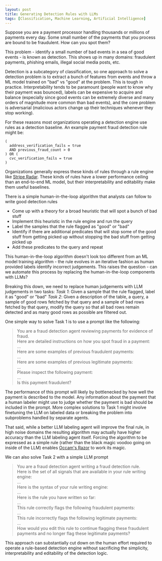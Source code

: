 ```yaml
---
layout: post
title: Generating Detection Rules with LLMs
tags: [Classification, Machine Learning, Artificial Intelligence]
---
```

<script> 
  (function(i,s,o,g,r,a,m){i['GoogleAnalyticsObject']=r;i[r]=i[r]||function(){
  (i[r].q=i[r].q||[]).push(arguments)},i[r].l=1*new Date();a=s.createElement(o),
  m=s.getElementsByTagName(o)[0];a.async=1;a.src=g;m.parentNode.insertBefore(a,m)
  })(window,document,'script','https://www.google-analytics.com/analytics.js','ga');

  ga('create', 'UA-82391879-1', 'auto');
  ga('send', 'pageview');

</script>


Suppose you are a payment processor handling thousands or millions of payments every day. Some small number of the payments that you process are bound to be fraudulent. How can you spot them?

This problem - identify a small number of bad events in a sea of good events - is known as detection. This shows up in many domains: fraudulent payments, phishing emails, illegal social media posts, etc.

Detection is a subcategory of classification, so one approach to solve a detection problem is to extract a bunch of features from events and throw a ML model trained on "bad" vs "good" at the problem. This is tough in practice. Interpretability tends to be paramount (people want to know why their payment was bounced), labels can be expensive to acquire and balance (especially since good events can be extremely diverse and many orders of magnitude more common than bad events), and the core problem is adversarial (malicious actors change up their techniques whenever they stop working).

For these reasons most organizations operating a detection engine use rules as a detection baseline. An example payment fraud detection rule might be:
```
(
  address_verification_fails = true
  AND previous_fraud_count > 0
) OR (
  cvc_verification_fails = true
)
```
Organizations generally express these kinds of rules through a rule engine like [Stripe Radar](https://docs.stripe.com/radar/rules). These kinds of rules have a lower performance ceiling than an end-to-end ML model, but their interpretability and editability make them useful baselines. 

There is a simple human-in-the-loop algorithm that analysts can follow to write good detection rules
* Come up with a theory for a broad heuristic that will spot a bunch of bad stuff
* Implement this heuristic in the rule engine and run the query
* Label the samples that the rule flagged as "good" or "bad"
* Identify if there are additional predicates that will stop some of the good stuff from getting picked up without stopping the bad stuff from getting picked up
* Add these predicates to the query and repeat

This human-in-the-loop algorithm doesn't look too different from an ML model training algorithm - the rule evolves in an iterative fashion as human provided labels identify incorrect judgements. This raises the question - can we automate this process by replacing the human-in-the-loop components with LLMs?

Breaking this down, we need to replace human judgements with LLM judgements in two tasks:
*Task 1*: Given a sample that the rule flagged, label it as "good" or "bad"
*Task 2*: Given a description of the table, a query, a sample of good rows fetched by that query and a sample of bad rows fetched by that query, modify the query so that all bad rows remain detected and as many good rows as possible are filtered out.

One simple way to solve Task 1 is to use a prompt like the following:
> You are a fraud detection agent reviewing payments for evidence of fraud.  
Here are detailed instructions on how you spot fraud in a payment:  
...  
Here are some examples of previous fraudulent payments:  
...  
Here are some examples of previous legitimate payments:  
...  
Please inspect the following payment:  
...  
Is this payment fraudulent?


The performance of this prompt will likely by bottlenecked by how well the payment is described to the model. Any information about the payment that a human labeler might use to judge whether the payment is bad should be included in the prompt. More complex solutions to Task 1 might involve finetuning the LLM on labeled data or breaking the problem into subproblems handled by separate agents. 

That said, while a better LLM labeling agent will improve the final rule, in high noise domains the resulting algorithm may actually have higher accuracy than the LLM labeling agent itself. Forcing the algorithm to be expressed as a simple rule (rather than the black magic voodoo going on inside of the LLM) enables [Occam's Razor](https://en.wikipedia.org/wiki/Occam%27s_razor) to work its magic. 


We can also solve Task 2 with a simple LLM prompt
> You are a fraud detection agent writing a fraud detection rule.  
Here is the set of all signals that are available in your rule writing engine:  
...  
Here is the syntax of your rule writing engine:  
...  
Here is the rule you have written so far:  
...  
This rule correctly flags the following fraudulent payments:  
...  
This rule incorrectly flags the following legitimate payments:  
...  
How would you edit this rule to continue flagging these fraudulent payments and no longer flag these legitimate payments?


This approach can substantially cut down on the human effort required to operate a rule-based detection engine without sacrificing the simplicity, interpretability and editability of the detection logic.




 <!-- This approach also requires little to no human labeled data - unlike a more sophisticated end-to-end machine learning algorithm.  -->

<!-- This approach has a number of desirable advantages. While this is unlikely to outperform an end-to-end machine learning algorithm trained on piles of human labeled data, this approach requires very little . However, -->
<!-- Ultimately this approach is most appropriate when we can construct a good LLM labeling agent, but need to deploy a rule that is interpretable and efficient. 



Stepping back, there are many ways to solve a detection problem. End-to-end machine learning is effective, but lacks interpretability and can degrade quickly in an adversarially evolving landscape. Rule based systems can  powerful features like `previous_fraud_count > 0` are available  -->



<!-- There are many ways to solve a detection problem. End-to-end machine learning approaches are generally the most effective approaches, but they often lack interpretability and degrade quickly in an adversarially evolving landscape. The SQL-based detection method yields simple and interpretable results. These results can be improved iteratively - bolstering system integrity and reliability. This approach is a strong choice for high noise detection problems. -->


<!-- Like ML models, rule engines require data to be effective. The rule implementation process generally looks something like
* Come up with an idea for a rule
* Implement the rule in the rule engine
* Backtest the rule against logs
* Take a look at what the rule flagged, edit it if necessary, and repeat -->
<!-- 
The benefit of rule engines is that the final model 


For the purpose of this post

Like models, these

- heuristics are effective and interpretable
- rule engines for expressing heuristics are critical - generally this 
- evaluation infrastructure is critical
- dead simple way to express heuristics and heuristic evaluation is a single big table with a column for every signal and the heuristic in the WHERE statement
- this formulation shows a 

- talk about heuristic  -->

<!-- The key to generating good rules is good labels. A key challenge in writing detection rules is acquiring these labels at scale. This is not difficult for a small set of samples. If we pull in additional information that wasn't present at event processing time but is possible to acquire now - such as whether a chargeback was later issued or a fraud report was later opened - we can consolidate this information into an event report. A human reviewer (or perhaps an LLM) can review this report to issue a judgement. -->


<!-- 
- classification is the problem of grouping objects into one of two buckets
- detection is a subcategory of classification where the objects are events and the buckets are good (common) and bad (rare)
  - fraud and cyberattacks are detection examples -->
<!-- 
In this post we'll explore a dead simple approach to building interpretable detection algorithms by hand and with AI. 

## SQL-Based Detection 

Suppose we have a system that processes events and writes them as rows in a table, where the columns in the table are the signals or observations associated with each event. We can therefore express simple detection algorithms as a SQL WHERE block like:
```SELECT * FROM <TABLE> WHERE <SQL logic that characterizes the algorithm>```

In our payment processor example each row will be a transaction, columns might be signals like the dollar value of the transaction, the fraud history of the payer, the address verification status, the payer zip code, etc. An example algorithm expressed in SQL might be something like:
```(address_verification_fails = true AND previous_fraud_count > 0) OR (cvc_verification_fails = true)```

SQL is extremely expressive, and we can use this to build some quite sophisticated decision rules without sacrificing end-to-end interpretability and editability. For example, we can express any decision tree in SQL with logic like:
```(colA > thresh A AND colB > thresh B) OR (colA <= threshA AND colC > thresh C)```

<diagram of decision tree>

And we can express any linear decision classifier in SQL with logic like:
```(coeffA * colA + coeffB * colB) > thresh```

SQL's simplicity and universality are major advantages - many domain experts - and all good LLMs - know the syntax, and execution is simple enough to prevent footguns. 

SQL is also nicely decomposable. Teams can develop detection algorithms independently and run them side-by-side connected by SQL OR statements in the WHERE block. Specifically this looks like:
```SELECT * FROM <TABLE> WHERE (<logic for first algorithm> OR <logic for second algorithm> OR ...)```

This makes it much easier to scale teams through decomposition.

<diagram of independent detection algorithm developements> -->


<!-- ## Constructing Rules** -->
<!-- One of the key challenges in writing detection rules is that we are unlikely to have labels for previously undetected safe samples. Labeling an event likely requires domain expertise, and in many domains the rule writer and labeler are the same person. -->



<!-- 


One of the key assumptions in this flow is that the rule writer (either the analyst or the LLM) has access to ground truth

  - A 
  - Some way to distinguish good stuff and bad stuff from the results. If the data is labeled this is as simple as joining in the label table. If not then we'll ask the LLM to "eyeball" the results by looking at the full row of data
  -
 -->


<!-- 








- This is often automatable with LLMs! There are two steps that require an LLM
  - Label a row as "good" or "bad"
  - Given a description of the table, a query, a sample of good rows fetched by that query and a sample of bad rows fetched by that query, modify the query so that all bad rows remain detected and as many good rows as possible are filtered out -->




<!-- http://maltzj.com/posts/rules-engines -->


















<!-- 
 -->



<!-- 







Suppose you are a payment processor handling thousands or millions of payments every day. Some small number of the payments that you process are bound to be fraudulent. How can you spot them?

This problem - identify a small number of bad events in a sea of good events - is known as detection. This shows up in many domains outside of fraud
* Identify fraud events among safe events
* Identify phishing emails among safe emails
* Identify abusive or illegal posts among safe posts on a social media platform
* etc

Detection is a subcategory of classification, so one approach to solve detection problems is to extract a bunch of features from events and throw a ML model trained on "bad" vs "good" at the problem. 

This is to be tough in practice. Interpretability tends to be paramount (people want to know why their payment was bounced), labels can be expensive to acquire and balance (especially since good events can be extremely diverse and many orders of magnitude more common than bad events), and the core problem is adversarial (malicious actors change up their techniques whenever they stop working) and 








<!-- 


In this post we'll explore a dead simple approach to building interpretable detection algorithms by hand and with AI. 

## SQL-Based Detection 

Suppose we have a system that processes events and writes them as rows in a table, where the columns in the table are the signals or observations associated with each event. We can therefore express simple detection algorithms as a SQL WHERE block like:
```SELECT * FROM <TABLE> WHERE <SQL logic that characterizes the algorithm>```

In our payment processor example each row will be a transaction, columns might be signals like the dollar value of the transaction, the fraud history of the payer, the address verification status, the payer zip code, etc. An example algorithm expressed in SQL might be something like:
```(address_verification_fails = true AND previous_fraud_count > 0) OR (cvc_verification_fails = true)```

SQL is extremely expressive, and we can use this to build some quite sophisticated decision rules without sacrificing end-to-end interpretability and editability. For example, we can express any decision tree in SQL with logic like:
```(colA > thresh A AND colB > thresh B) OR (colA <= threshA AND colC > thresh C)```

<diagram of decision tree>

And we can express any linear decision classifier in SQL with logic like:
```(coeffA * colA + coeffB * colB) > thresh```

SQL's simplicity and universality are major advantages - many domain experts - and all good LLMs - know the syntax, and execution is simple enough to prevent footguns. 

SQL is also nicely decomposable. Teams can develop detection algorithms independently and run them side-by-side connected by SQL OR statements in the WHERE block. Specifically this looks like:
```SELECT * FROM <TABLE> WHERE (<logic for first algorithm> OR <logic for second algorithm> OR ...)```

This makes it much easier to scale teams through decomposition.

<diagram of independent detection algorithm developements>


## Constructing Rules

 
The key to generating good rules is good labels. A key challenge in writing detection rules is acquiring these labels at scale. This is not difficult for a small set of samples. If we pull in additional information that wasn't present at event processing time but is possible to acquire now - such as whether a chargeback was later issued or a fraud report was later opened - we can consolidate this information into an event report. A human reviewer (or perhaps an LLM) can review this report to issue a judgement.

There is a simple human-in-the-loop algorithm that analysts can follow to write a good detection algorithm in SQL
* Come up with a theory for a broad heuristic that will spot a bunch of bad stuff
* Implement this heuristic in SQL and run the query
* Generate event reports a sample of the results and label them as "good" or "bad"
* Identify if there are additional predicates that will stop some of the good stuff from getting picked up without stopping the bad stuff from getting picked up
* Add these predicates to the query and repeat


#### Rule Automation

We can fully automate this algorithm by building LLM agents to accomplish the following tasks:
1. Given an event report, label it as "good" or "bad"
2. Given a description of the table, a query, a sample of good rows fetched by that query and a sample of bad rows fetched by that query, modify the query so that all bad rows remain detected and as many good rows as possible are filtered out

A prompt for task 1 might look like
<example prompt and results>

And a prompt for task 2 might look like
<example prompt and results>

A better task 1 LLM labeling agent will generally improve the final SQL rule. However, in high noise domains with high human mislabel rates the resulting algorithm may actually have higher accuracy than the LLM labeling agent itself. Forcing the algorithm to be expressed in SQL enables [Occam's Razor](https://en.wikipedia.org/wiki/Occam%27s_razor) to work its magic. 


## Conclusion

There are many ways to solve a detection problem. End-to-end machine learning approaches are generally the most effective approaches, but they often lack interpretability and degrade quickly in an adversarially evolving landscape. The SQL-based detection method yields simple and interpretable results. These results can be improved iteratively - bolstering system integrity and reliability. This approach is a strong choice for high noise detection problems.



<!-- 


One of the key assumptions in this flow is that the rule writer (either the analyst or the LLM) has access to ground truth

  - A 
  - Some way to distinguish good stuff and bad stuff from the results. If the data is labeled this is as simple as joining in the label table. If not then we'll ask the LLM to "eyeball" the results by looking at the full row of data
  -
 -->


<!-- 











http://maltzj.com/posts/rules-engines --> 
